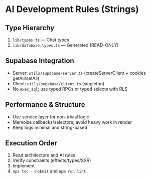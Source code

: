 # AI Development Rules (Strings)

## Type Hierarchy
1. `lib/types.ts` — Chat types
2. `lib/database.types.ts` — Generated (READ-ONLY)

## Supabase Integration
- Server: `utils/supabase/server.ts` (createServerClient + cookies getAll/setAll)
- Client: `utils/supabase/client.ts` (singleton)
- No `exec_sql`; use typed RPCs or typed selects with RLS

## Performance & Structure
- Use service layer for non-trivial logic
- Memoize callbacks/selectors; avoid heavy work in render
- Keep logs minimal and string-based

## Execution Order
1) Read architecture and AI rules
2) Verify constraints (effects/types/SSR)
3) Implement
4) `npx tsc --noEmit` and `npm run lint`

